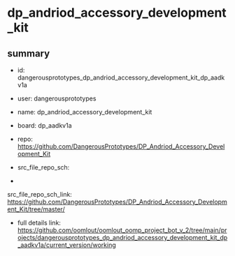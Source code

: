 # dp_andriod_accessory_development_kit
 
## summary 
* id: dangerousprototypes_dp_andriod_accessory_development_kit_dp_aadkv1a
* user: dangerousprototypes
* name: dp_andriod_accessory_development_kit
* board: dp_aadkv1a
* repo: https://github.com/DangerousPrototypes/DP_Andriod_Accessory_Development_Kit



* src_file_repo_sch: 
*
 src_file_repo_sch_link: https://github.com/DangerousPrototypes/DP_Andriod_Accessory_Development_Kit/tree/master/
* full details link: https://github.com/oomlout/oomlout_oomp_project_bot_v_2/tree/main/projects/dangerousprototypes_dp_andriod_accessory_development_kit_dp_aadkv1a/current_version/working  






